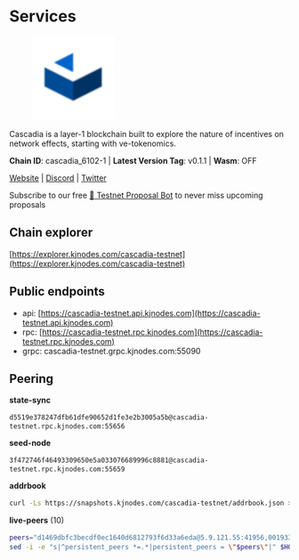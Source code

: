 # Services

<figure><img src="https://raw.githubusercontent.com/kj89/cosmos-images/main/logos/cascadia.png" width="150" alt=""><figcaption></figcaption></figure>

Cascadia is a layer-1 blockchain built to explore the  nature of incentives on network effects, starting  with ve-tokenomics.

**Chain ID**: cascadia_6102-1 | **Latest Version Tag**: v0.1.1 | **Wasm**: OFF

[Website](https://www.cascadia.foundation) | [Discord](https://discord.gg/cascadia) | [Twitter](https://twitter.com/CascadiaSystems)



Subscribe to our free [🤖 Testnet Proposal Bot](https://t.me/kjnodes_testnet_proposal_bot) to never miss upcoming proposals


## Chain explorer
[https://explorer.kjnodes.com/cascadia-testnet](https://explorer.kjnodes.com/cascadia-testnet)

## Public endpoints

* api: [https://cascadia-testnet.api.kjnodes.com](https://cascadia-testnet.api.kjnodes.com)
* rpc: [https://cascadia-testnet.rpc.kjnodes.com](https://cascadia-testnet.rpc.kjnodes.com)
* grpc: cascadia-testnet.grpc.kjnodes.com:55090

## Peering

**state-sync**

```text
d5519e378247dfb61dfe90652d1fe3e2b3005a5b@cascadia-testnet.rpc.kjnodes.com:55656
```

**seed-node**

```text
3f472746f46493309650e5a033076689996c8881@cascadia-testnet.rpc.kjnodes.com:55659
```

**addrbook**
```bash
curl -Ls https://snapshots.kjnodes.com/cascadia-testnet/addrbook.json > $HOME/.cascadiad/config/addrbook.json
```

**live-peers** (10)
```bash
peers="d1469dbfc3becdf0ec1640d6812793f6d33a6eda@5.9.121.55:41956,001933f36a6ec7c45b3c4cef073d0372daa5344d@194.163.155.84:49656,63cf1e7583eabf365856027815bc1491f2bc7939@65.108.2.41:60556,c9256e4f42a23bbdc9ea79805f497a1923a4beac@65.108.230.113:17096,c6e3921222655345d8296353994e917f13a1b4a1@65.109.92.79:40656,d5ba7a2288ed176ae2e73d9ae3c0edffec3caed5@65.21.134.202:16756,b71287a85b70df75e1405c6831634738e6b957ab@65.108.72.253:15656,d5519e378247dfb61dfe90652d1fe3e2b3005a5b@65.109.68.190:55656,4ab70c0ac15cccba56b55c61e1c5ba0e21b7f79a@75.119.139.88:30656,e6e3fbc13c1903ac758ce7c6fa180312b89af2e8@142.132.248.253:25656"
sed -i -e "s|^persistent_peers *=.*|persistent_peers = \"$peers\"|" $HOME/.cascadiad/config/config.toml
```

